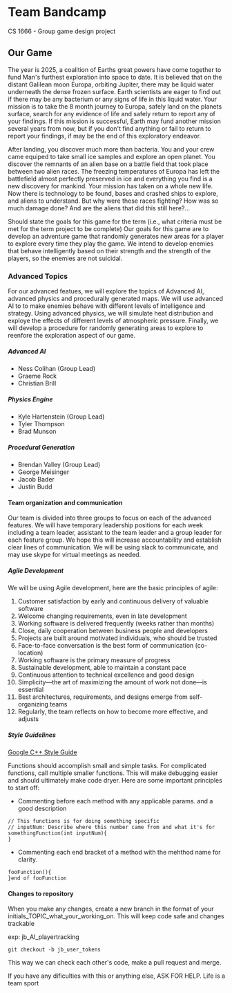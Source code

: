 # Team Bandcamp
CS 1666 - Group game design project 

## Our Game
The year is 2025, a coalition of Earths great powers have come together to fund Man's furthest exploration into space to date.  It is believed that on the distant Galilean moon Europa, orbiting Jupiter, there may be liquid water underneath the dense frozen surface.  Earth scientists are eager to find out if there may be any bacterium or any signs of life in this liquid water.  Your mission is to take the 8 month journey to Europa, safely land on the planets surface, search for any evidence of life and safely return to report any of your findings.  If this mission is successful, Earth may fund another mission several years from now, but if you don't find anything or fail to return to report your findings, if may be the end of this exploratory endeavor.  

After landing, you discover much more than bacteria.  You and your crew came equiped to take small ice samples and explore an open planet. You discover the remnants of an alien base on a battle field that took place between two alien races.  The freezing temperatures of Europa has left the battlefield almost perfectly preserved in ice and everything you find is a new discovery for mankind.  Your mission has taken on a whole new life.  Now there is technology to be found, bases and crashed ships to explore, and aliens to understand.  But why were these races fighting?  How was so much damage done?  And are the aliens that did this still here?...  


Should state the goals for this game for the term (i.e., what criteria must be met for the term project to be complete)
Our goals for this game are to develop an adventure game that randomly generates new areas for a player to explore every time they play the game.  We intend to develop enemies that behave intelligently based on their strength and the strength of the players, so the enemies are not suicidal. 


### Advanced Topics
For our advanced featues, we will explore the topics of Advanced AI, advanced physics and procedurally generated maps.  We will use advanced AI to to make enemies behave with different levels of intelligence and strategy.  Using advanced physics, we will simulate heat distribution and exploye the effects of different levels of atmospheric pressure.  Finally, we will develop a procedure for randomly generating areas to explore to reenfore the exploration aspect of our game.  

##### Advanced AI
- Ness Colihan (Group Lead)
- Graeme Rock
- Christian Brill


##### Physics Engine 
- Kyle Hartenstein (Group Lead)
- Tyler Thompson
- Brad Munson

##### Procedural Generation 
- Brendan Valley (Group Lead)
- George Meisinger
- Jacob Bader
- Justin Budd

#### Team organization and communication
Our team is divided into three groups to focus on each of the advanced features.  We will have temporary leadership positions for each week including a team leader, assistant to the team leader and a group leader for each feature group.  We hope this will increase accountability and establish clear lines of communication.  We will be using slack to communicate, and may use skype for virtual meetings as needed.  

##### Agile Development 
We will be using Agile development, here are the basic principles of agile: 
1. Customer satisfaction by early and continuous delivery of valuable software
1. Welcome changing requirements, even in late development
1. Working software is delivered frequently (weeks rather than months)
1. Close, daily cooperation between business people and developers
1. Projects are built around motivated individuals, who should be trusted
1. Face-to-face conversation is the best form of communication (co-location)
1. Working software is the primary measure of progress
1. Sustainable development, able to maintain a constant pace
1. Continuous attention to technical excellence and good design
1. Simplicity—the art of maximizing the amount of work not done—is essential
1. Best architectures, requirements, and designs emerge from self-organizing teams
1. Regularly, the team reflects on how to become more effective, and adjusts

##### Style Guidelines 
[Google C++ Style Guide](https://google.github.io/styleguide/cppguide.html)

Functions should accomplish small and simple tasks.  For complicated functions, call multiple smaller functions.  This will make debugging easier and should ultimately make code dryer.  Here are some important principles to start off:

- Commenting before each method with any applicable params. and a good description 
```
// This functions is for doing something specific 
// inputNum: Describe where this number came from and what it's for 
somethingFunction(int inputNum){
}
```

- Commenting each end bracket of a method with the mehthod name for clarity.
```
fooFunction(){
}end of fooFunction 
```

#### Changes to repository 
When you make any changes, create a new branch in the format of your initials_TOPIC_what_your_working_on.  This will keep code safe and changes trackable


exp: jb_AI_playertracking

```
git checkout -b jb_user_tokens
```

This way we can check each other's code, make a pull request and merge.

If you have any dificulties with this or anything else, ASK FOR HELP.  Life is a team sport
